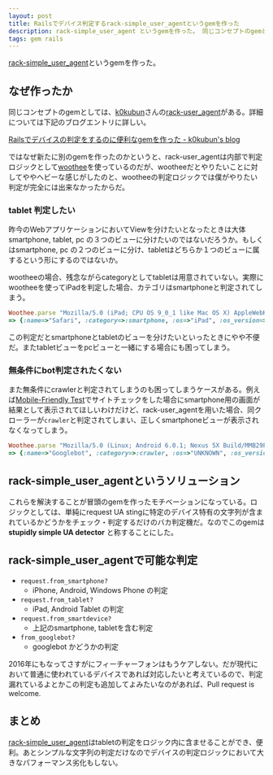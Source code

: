 ```yaml
---
layout: post
title: Railsでデバイス判定するrack-simple_user_agentというgemを作った
description: rack-simple_user_agent というgemを作った。 同じコンセプトのgemとしては、k0kubunさんのrack-user_agentがある。ではなぜ新たに別のgemを作ったのかというと、rack-user_agentは内部で判定ロジックとしてwootheeを使っているのだが、wootheeだとやりたいことに対してややヘビーな感じがしたのと、wootheeの判定ロジックでは僕がやりたい判定が完全には出来なかったからだ。
tags: gem rails
---
```


[rack-simple_user_agent](https://github.com/toshimaru/rack-simple_user_agent)というgemを作った。

## なぜ作ったか

同じコンセプトのgemとしては、[k0kubun](https://github.com/k0kubun)さんの[rack-user_agent](https://github.com/k0kubun/rack-user_agent)がある。詳細については下記のブログエントリに詳しい。

[Railsでデバイスの判定をするのに便利なgemを作った - k0kubun's blog](http://k0kubun.hatenablog.com/entry/2014/11/21/041949)

ではなぜ新たに別のgemを作ったのかというと、rack-user_agentは内部で判定ロジックとして[woothee](https://github.com/woothee/woothee)を使っているのだが、wootheeだとやりたいことに対してややヘビーな感じがしたのと、wootheeの判定ロジックでは僕がやりたい判定が完全には出来なかったからだ。

### tablet 判定したい

昨今のWebアプリケーションにおいてViewを分けたいとなったときは大体 smartphone, tablet, pc の３つのビューに分けたいのではないだろうか。もしくはsmartphone, pc の２つのビューに分け、tabletはどちらか１つのビューに属するという形にするのではないか。

wootheeの場合、残念ながらcategoryとしてtabletは用意されていない。実際にwootheeを使ってiPadを判定した場合、カテゴリはsmartphoneと判定されてしまう。

```rb
Woothee.parse "Mozilla/5.0 (iPad; CPU OS 9_0_1 like Mac OS X) AppleWebKit/601.1.46 (KHTML, like Gecko) Version/9.0 Mobile/13A404 Safari/601.1"
=> {:name=>"Safari", :category=>:smartphone, :os=>"iPad", :os_version=>"9.0.1", :version=>"9.0", :vendor=>"Apple"}
```

この判定だとsmartphoneとtabletのビューを分けたいといったときにやや不便だ。またtabletビューをpcビューと一緒にする場合にも困ってしまう。

### 無条件にbot判定されたくない

また無条件にcrawlerと判定されてしまうのも困ってしまうケースがある。例えば[Mobile-Friendly Test](https://www.google.com/webmasters/tools/mobile-friendly/)でサイトチェックをした場合にsmartphone用の画面が結果として表示されてほしいわけだけど、rack-user_agentを用いた場合、同クローラーが`crawler`と判定されてしまい、正しくsmartphoneビューが表示されなくなってしまう。

```rb
Woothee.parse "​Mozilla/5.0 (Linux; Android 6.0.1; Nexus 5X Build/MMB29P) AppleWebKit/537.36 (KHTML, like Gecko) Chrome/41.0.2272.96 Mobile Safari/537.36 (compatible; Googlebot/2.1; +http://www.google.com/bot.html)"
=> {:name=>"Googlebot", :category=>:crawler, :os=>"UNKNOWN", :os_version=>"UNKNOWN", :version=>"UNKNOWN", :vendor=>"UNKNOWN"}
```

## rack-simple_user_agentというソリューション

これらを解決することが冒頭のgemを作ったモチベーションになっている。ロジックとしては、単純にrequest UA stingに特定のデバイス特有の文字列が含まれているかどうかをチェック・判定するだけのバカ判定機だ。なのでこのgemは **stupidly simple UA detector** と称することにした。

## rack-simple_user_agentで可能な判定

- `request.from_smartphone?`
  - iPhone, Android, Windows Phone の判定
- `request.from_tablet?`
  - iPad, Android Tablet の判定
- `request.from_smartdevice?`
  - 上記のsmartphone, tabletを含む判定
- `from_googlebot?`
  - googlebot かどうかの判定

2016年にもなってさすがにフィーチャーフォンはもうケアしない。だが現代において普通に使われているデバイスであれば対応したいと考えているので、判定漏れているよとかこの判定も追加してよみたいなのがあれば、Pull request is welcome.

## まとめ

[rack-simple_user_agent](https://github.com/toshimaru/rack-simple_user_agent)はtabletの判定をロジック内に含ませることができ、便利。あとシンプルな文字列の判定だけなのでデバイスの判定ロジックにおいて大きなパフォーマンス劣化もしない。
